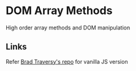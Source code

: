 # DOM Array Methods

High order array methods and DOM manipulation

## Links

Refer [Brad Traversy's repo](https://github.com/bradtraversy/vanillawebprojects/tree/master/dom-array-methods) for vanilla JS version